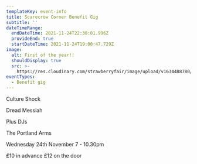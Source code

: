 ```yaml
---
templateKey: event-info
title: Scarecrow Corner Benefit Gig
subtitle: ''
dateTimeRange:
  endDateTime: 2021-11-24T22:30:01.996Z
  provideEnd: true
  startDateTime: 2021-11-24T19:00:47.729Z
image:
  alt: First of the year!!
  shouldDisplay: true
  src: >-
    https://res.cloudinary.com/strawberryfair/image/upload/v1634488780/Events/Scarecrow_Corner_24th_Nov_w7ku2d.jpg
eventTypes:
  - Benefit gig
---
```

Culture Shock

Dread Messiah

Plus DJs

The Portland Arms

Wednesday 24th November 7 - 10.30pm

£10 in advance £12 on  the door
